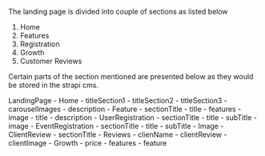 The landing page is divided into couple of sections as listed below

1. Home
2. Features
3. Registration
4. Growth 
5. Customer Reviews

Certain parts of the section mentioned are presented below as they would 
be stored in the strapi cms. 
   
LandingPage
    - Home
      - titleSection1
      - titleSection2
      - titleSection3
      - carouselImages
      - description
    - Feature
      - sectionTitle
      - title
      - features
          - image
          - title
          - description
    - UserRegistration
      - sectionTitle
      - title
      - subTitle
      - image
    - EventRegistration
      - sectionTitle
      - title
      - subTitle
      - Image
    - ClientReview
      - sectionTitle
      - Reviews
        - clienName
        - clientReview
        - clientImage
    - Growth
      - price
      - features
        - feature
    